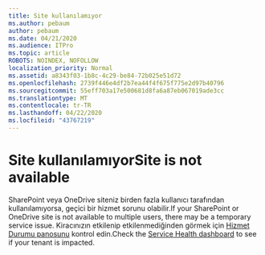 ```yaml
---
title: Site kullanılamıyor
ms.author: pebaum
author: pebaum
ms.date: 04/21/2020
ms.audience: ITPro
ms.topic: article
ROBOTS: NOINDEX, NOFOLLOW
localization_priority: Normal
ms.assetid: a8343f03-1b8c-4c29-be84-72b025e51d72
ms.openlocfilehash: 2739f446e4df2b7ea44f4f675f775e2d97b40796
ms.sourcegitcommit: 55eff703a17e500681d8fa6a87eb067019ade3cc
ms.translationtype: MT
ms.contentlocale: tr-TR
ms.lasthandoff: 04/22/2020
ms.locfileid: "43767219"
---
```

# <a name="site-is-not-available"></a><span data-ttu-id="185a7-102">Site kullanılamıyor</span><span class="sxs-lookup"><span data-stu-id="185a7-102">Site is not available</span></span>

<span data-ttu-id="185a7-103">SharePoint veya OneDrive siteniz birden fazla kullanıcı tarafından kullanılamıyorsa, geçici bir hizmet sorunu olabilir.</span><span class="sxs-lookup"><span data-stu-id="185a7-103">If your SharePoint or OneDrive site is not available to multiple users, there may be a temporary service issue.</span></span> <span data-ttu-id="185a7-104">Kiracınızın etkilenip etkilenmediğinden görmek için [Hizmet Durumu panosunu](https://admin.microsoft.com/AdminPortal/Home#/servicehealth) kontrol edin.</span><span class="sxs-lookup"><span data-stu-id="185a7-104">Check the [Service Health dashboard](https://admin.microsoft.com/AdminPortal/Home#/servicehealth) to see if your tenant is impacted.</span></span> 
  

